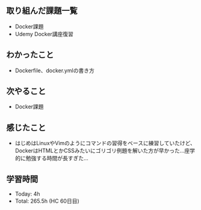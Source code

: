 ## 取り組んだ課題一覧
- Docker課題
- Udemy Docker講座復習
## わかったこと
- Dockerfile、docker.ymlの書き方
## 次やること
- Docker課題
## 感じたこと
- はじめはLinuxやVimのようにコマンドの習得をベースに練習していたけど、DockerはHTMLとかCSSみたいにゴリゴリ例題を解いた方が早かった…座学的に勉強する時間が長すぎた…
## 学習時間
- Today: 4h
- Total: 265.5h (HC 60日目)
